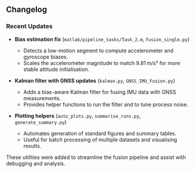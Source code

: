 ## Changelog

### Recent Updates

- **Bias estimation fix** (`matlab/pipeline_tasks/Task_2.m`, `fusion_single.py`)
  - Detects a low-motion segment to compute accelerometer and gyroscope biases.
  - Scales the accelerometer magnitude to match 9.81 m/s² for more stable attitude initialisation.

- **Kalman filter with GNSS updates** (`kalman.py`, `GNSS_IMU_Fusion.py`)
  - Adds a bias-aware Kalman filter for fusing IMU data with GNSS measurements.
  - Provides helper functions to run the filter and to tune process noise.

- **Plotting helpers** (`auto_plots.py`, `summarise_runs.py`, `generate_summary.py`)
  - Automates generation of standard figures and summary tables.
  - Useful for batch processing of multiple datasets and visualising results.

These utilities were added to streamline the fusion pipeline and assist with
debugging and analysis.
